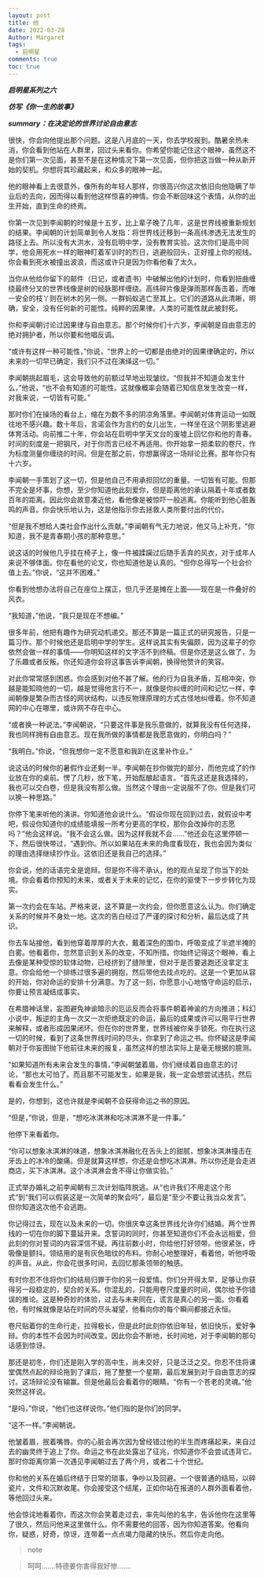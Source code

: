 ```yaml
---
layout: post
title: 他
date: 2022-03-28
Author: Margaret
tags:
  - 启明星
comments: true
toc: true
---
```

***启明星系列之六***

***仿写《你一生的故事》***

***summary：在决定论的世界讨论自由意志***

很快，你会向他提出那个问题。这是八月底的一天，你去学校报到。酷暑余热未消，你会看到他站在人群里，回过头来看你。你希望你能记住这个眼神，虽然这不是你们第一次见面，甚至不是在这种情况下第一次见面，但你把这当做一种从新开始的契机。你想将其珍藏起来，和众多的眼神一起。

他的眼神看上去很意外，像所有的年轻人那样，你很高兴你这次依旧向他隐瞒了毕业后的去向，因而得以看到他这样惊喜的神情。你会不断回味这个表情，从你的出生开始，直到生命的终焉。

你第一次见到李闻朝的时候是十五岁，比上辈子晚了几年，这是世界线被重新规划的结果。李闻朝的计划简单到令人发指：将世界线迁移到一条高纬渗透无法发生的路径上去。所以没有大洪水，没有启明中学，没有教育实验。这次你们是高中同学，他会用死水一样的眼神盯着军训时的烈日，逃避般回头，正好撞上你的视线。你会看到死水被撞出波浪，而这或许只是因为你看他看了太久。

当你从他给你留下的邮件（日记，或者遗书）中破解出他的计划时，你看到扭曲缠绕最终分叉的世界线像是树的经脉那样缠绕。高纬碎片像是弹雨那样轰击着，而唯一安全的枝丫则在树木的另一侧。一群蚂蚁逃亡至其上。它们的道路从此清晰，明确，安全，没有任何新的可能性。纯粹的因果律。人类的可能性就此被封死。

你和李闻朝讨论过因果律与自由意志。那个时候你们十六岁，李闻朝是自由意志的绝对拥护者，所以你要和他唱反调。

“或许有这样一种可能性，”你说，“世界上的一切都是由绝对的因果律确定的，所以未来的一切早已确定，我们只不过在演绎这一切。”

李闻朝挑起眉毛，这会导致他的前额过早地出现皱纹。“但我并不知道会发生什么，”他说，“也不会有知道的可能性。这就像概率会随着已知信息发生改变一样，对我来说，一切皆有可能。”

那时你们在操场的看台上，缩在为数不多的阴凉角落里。李闻朝对体育运动一如既往地不感兴趣。数十年后，言诺会作为言约的女儿出生，一样坐在这个阴影里逃避体育活动。向前推二十年，你会站在启明中学天文台的废墟上回忆你和他的青春。时间的刻度是一把钢尺，对于你而言已经不再适用。你开始拿一把柔软的卷尺，作为标度测量你缠绕的时间。但是在那之前，你想赢得这一场辩论比赛。那年你只有十六岁。

李闻朝一手策划了这一切，但是他自己不用承担回忆的重量。一切皆有可能。但那不完全是坏事，你想，至少你知道他此刻爱你，但是距离他的承认隔着十年或者数百年的距离。因此你会故意凑近他，看他像是被惊吓一般逃离。你能听到他心脏轰鸣的声音。你会快乐地认为，这是他指示你去拯救人类所要付出的代价。

“但是我不想给人类社会作出什么贡献。”李闻朝有气无力地说，他又马上补充，“你知道，我不是青春期小孩的那种意思。”

说这话的时候他几乎挂在椅子上，像一件被蹂躏过后随手丢弃的风衣，对于成年人来说不够体面。你在看他的论文，你也知道他是认真的。“但你总得写一个社会价值上去。”你说，“这并不困难。”

你看到他想办法将自己在座位上摆正，但几乎还是摊在上面——现在是一件叠好的风衣。

“我知道，”他说，“我只是现在不想编。”

很多年前，他把有趣作为研究动机递交。那还不算是一篇正式的研究报告，只是一篇习作。那个时候他还是启明中学的学生。这样说其实有失偏颇，因为这辈子的你依然会做一样的事情——你明知这样的文字活不到终稿。但是你还是这么做了，为了乐趣或者反叛。你还知道你会将这事告诉李闻朝，换得他赞许的笑容。

对此你常常感到困惑。你会感到对他不甚了解。他的行为自我矛盾，互相冲突，你越是能知晓他的一切，越是觉得他言行不一，就像是你纠缠的时间和记忆一样，李闻朝像是繁杂而古怪的网状结构，以违反物理原理的方式古怪地纠缠着。你不知道网的中心在哪里，或许网不存在中心。

“或者换一种说法。”李闻朝说，“只要这件事是我乐意做的，就算我没有任何选择，我也同样拥有自由意志。现在我所做的事情都是我愿意做的，你明白吗？”

“我明白。”你说，“但我想你一定不愿意和我趴在这里补作业。”

说这话的时候你的暑假作业还剩一半。李闻朝在抄你做完的部分，而他完成了的作业放在你的桌前。愣了几秒，放下笔，开始酝酿起语言。“首先这还是我选择的，我也可以交白卷，但是我没有那么做。当然这个理由一定说服不了你。但是我们可以换一种思路。”

你停下笔来听他的演讲。你知道他会说什么。“假设你现在回到过去，就假设中考吧，假设你知道你的成绩能填报一所考分更高的学校，那你会改掉你的志愿吗？”他会这样说。“我不会这么做。因为这样我就不会……”他还会在这里停顿一下，然后很快带过，“遇到你。所以如果站在未来的角度看现在，我也会因为类似的理由选择继续抄作业。这依旧还是我自己的选择。”

你会说，他的话语完全是诡辩。但是你不得不承认，他的观点呈现了你当下的处境。你会看着你预知的未来，或者关于未来的记忆，在你的驱使下一步步转化为现实。

第一次约会在车站。严格来说，这不算是一次约会，但你愿意这么认为。你们确定关系的时候并不身处一地。这次的告白经过了严谨的探讨和分析，最后达成了共识。

你去车站接他，看到他穿着厚厚的大衣，戴着深色的围巾，呼吸变成了半遮半掩的白雾。他看着你，忽然意识到关系的改变，不知所措。你始终记得这个眼神，看上去像是某种受惊的软体动物，已经挤到了缝隙里，但对于是否要逃跑还没拿定主意。你会给他一个排练过很多遍的拥抱，然后带他去找点吃的。这是一个更加从容的开始，你对命运的安排十分满意。为了这一刻，你愿意小心地恪守命运的启示，你要让预言凝结成事实。

在希腊神话里，妄图避免神谕暗示的厄运反而会将事件朝着神谕的方向推进；科幻小说中，叛逆的主角一次又一次拒绝既定的命运，最后的成果或许可以用平行世界来解释，或者形成因果闭环。但在你的世界里，世界线被你亲手锁死。你在执行这一切的时候，看到了这条世界线时间的尽头，你拿到了命运之书。你怀疑这是李闻朝对于你妄图抛下他前往未来的报复，虽然这样的想法实际上是毫无根据的臆测。

“如果知道所有未来会发生的事情，”李闻朝皱着眉，你们继续着自由意志的讨论，“那也太可怕了。而且那不可能发生，如果是我，我一定会想尝试违抗，然后看看会发生什么。”

是的，你想到，这也许就是李闻朝不会获得命运之书的原因。

“但是，”你说，但是，“想吃冰淇淋和吃冰淇淋不是一件事。”

他停下来看着你。

“你可以想象冰淇淋的味道，想象冰淇淋融化在舌头上的甜腻，想象冰淇淋撞击在牙齿上的冰冷的酸痛。但是就算这样想，你还是会想吃冰淇淋。所以你还是会走进商店，买下冰淇淋。这个冰淇淋会舍不得让你做实验。”

正式举办婚礼之前李闻朝有三次计划临阵脱逃。从“也许我们不用走这个形式”到“我们可以假装这是一次简单的聚会吗”，最后是“至少不要让我当众发言”。但你知道这次他不会逃跑。

你记得过去，现在以及未来的一切。你很庆幸这条世界线允许你们结婚。两个世界线的一切在你的脚下蔓延开来。念誓词的同时，你甚至知道你们不会永远相爱，但此刻的你对誓词的内容深信不疑。再往前数小时，你给他打好领带。他很紧张，呼吸像是颤抖。领结用的是有灰色暗纹的布料。你耐心地整理好，看着他，听他呼吸的声音。从此，你会花很多时间，去回忆那条领带的触感。

有时你忍不住将你们的结局归罪于你的另一段爱情。你们分开得太早，足够让你获得另一段稳定的，契合的关系。你混乱的，只能用卷尺度量的时间，偶尔给予你错误的推论。这是种奇妙的体验，过去与未来同在，谎言是真心的另一面。你看着他，有时候就像是站在时间的尽头凝望，他看向你的每个瞬间都接近永恒。

卷尺贴着你的生命行走，拉得极长，但是此时此刻你依旧年轻，依旧快乐，爱好争辩。你的本性不会因为时间改变。因此你会不断地，长时间地，对于李闻朝的那句话感到惊讶。

那还是初冬，你们还是刚入学的高中生，尚未交好，只是泛泛之交。你忍不住将课堂偶然点起的辩论拖到了课后，拖了整整一个星期，最后发展到对于自由意志的探讨。这场辩论没有输赢。但是他最后会看着你的眼睛。“你有一个苍老的灵魂。”他突然这样说。

“是吗，”你说，“他们也这样说你。”他们指的是你们的同学。

“这不一样。”李闻朝说。

他皱着眉，抿着嘴唇。你的心脏会再次因为曾经错过他的半生而疼痛起来，来自过去的幽灵终于追上了你。命运之书在此处露出了征兆，你知道你不会尝试违背它。那时你距离你第一次遇见李闻朝过去了两个月，或者二十个世纪。

你和他的关系在婚后终结于日常的琐事，争吵以及回避。一个很普通的结局，以碎瓷片，文件和沉默收尾。你会接受这个结尾，正如你站在报道的人群外面看着他，等他回过头来。

他会惊诧地看着你，而这次你会笑着走过去，率先叫他的名字，告诉他你在这里等了很久，然后问他来这里做什么。你不需要他的回答，因为你知道答案。他看向你，疑惑，好奇，惊讶，连带着一点点竭力隐藏的快乐。然后你走向他。



>note

>呵呵.......特德姜你害得我好惨.......